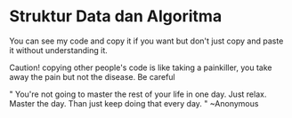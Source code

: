 
# Struktur Data dan Algoritma

You can see my code and copy it if you want but don't just copy and paste it without understanding it.

Caution! copying other people's code is like taking a painkiller, you take away the pain but not the disease. Be careful

" You're not going to master the rest of your life in one day. Just relax. Master the day. Than just keep doing that every day. "
~Anonymous
